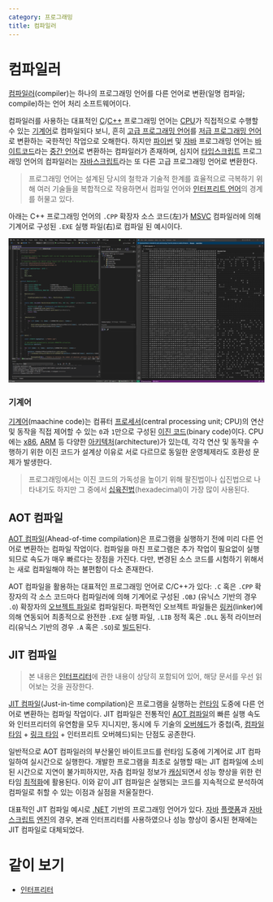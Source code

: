 ```yaml
---
category: 프로그래밍
title: 컴파일러
---
```

# 컴파일러
[컴파일러](https://ko.wikipedia.org/wiki/컴파일러)(compiler)는 하나의 프로그래밍 언어를 다른 언어로 변환(일명 컴파일; compile)하는 언어 처리 소프트웨어이다.

컴파일러를 사용하는 대표적인 [C](ko.C.md)/[C++](ko.Cpp.md) 프로그래밍 언어는 [CPU](ko.Processor.md)가 직접적으로 수행할 수 있는 [기계어](#기계어)로 컴파일되다 보니, 흔히 [고급 프로그래밍 언어](https://ko.wikipedia.org/wiki/고급_프로그래밍_언어)를 [저급 프로그래밍 언어](https://ko.wikipedia.org/wiki/저급_프로그래밍_언어)로 변환하는 국한적인 작업으로 오해한다. 하지만 [파이썬](ko.Python.md) 및 [자바](ko.Java.md) 프로그래밍 언어는 [바이트코드](ko.Interpreter.md#바이트코드)라는 [중간 언어](https://ko.wikipedia.org/wiki/중간_표현)로 변환하는 컴파일러가 존재하며, 심지어 [타입스크립트](ko.TypeScript.md) 프로그래밍 언어의 컴파일러는 [자바스크립트](ko.JavaScript.md)라는 또 다른 고급 프로그래밍 언어로 변환한다.

>  프로그래밍 언어는 설계된 당시의 철학과 기술적 한계를 효율적으로 극복하기 위해 여러 기술들을 복합적으로 작용하면서 컴파일 언어와 [인터프리트 언어](ko.Interpreter.md)의 경계를 허물고 있다.

아래는 C++ 프로그래밍 언어의 `.CPP` 확장자 소스 코드(左)가 [MSVC](https://ko.wikipedia.org/wiki/마이크로소프트_비주얼_C++) 컴파일러에 의해 기계어로 구성된 `.EXE` 실행 파일(右)로 컴파일 된 예시이다.

![C++ 프로그래밍 소스 코드, 그리고 <a href="https://ko.wikipedia.org/wiki/X86-64">x64 아키텍처</a> 기계어로 컴파일된 이진 실행 파일](./images/programming_compiler_example.png)

### 기계어
[기계어](https://ko.wikipedia.org/wiki/기계어)(maachine code)는 컴퓨터 [프로세서](ko.Processor.md)(central processing unit; CPU)의 연산 및 동작을 직접 제어할 수 있는 `0`과 `1`만으로 구성된 [이진 코드](https://ko.wikipedia.org/wiki/이진_코드)(binary code)이다. CPU에는 [x86](https://ko.wikipedia.org/wiki/X86), [ARM](https://ko.wikipedia.org/wiki/ARM_아키텍처) 등 다양한 [아키텍처](https://ko.wikipedia.org/wiki/명령어_집합)(architecture)가 있는데, 각각 연산 및 동작을 수행하기 위한 이진 코드가 설계상 이유로 서로 다르므로 동일한 운영체제라도 호환성 문제가 발생한다.

> 프로그래밍에서는 이진 코드의 가독성을 높이기 위해 팔진법이나 십진법으로 나타내기도 하지만 그 중에서 [십육진법](https://ko.wikipedia.org/wiki/십육진법)(hexadecimal)이 가장 많이 사용된다.

## AOT 컴파일
[AOT 컴파일](https://ko.wikipedia.org/wiki/AOT_컴파일)(Ahead-of-time compilation)은 프로그램을 실행하기 전에 미리 다른 언어로 변환하는 컴파일 작업이다. 컴파일을 마친 프로그램은 추가 작업이 필요없이 실행되므로 속도가 매우 빠르다는 장점을 가진다. 다만, 변경된 소스 코드를 시험하기 위해서는 새로 컴파일해야 하는 불편함이 다소 존재한다.

AOT 컴파일을 활용하는 대표적인 프로그래밍 언어로 C/C++가 있다: `.C` 혹은 `.CPP` 확장자의 각 소스 코드마다 컴파일러에 의해 기계어로 구성된 `.OBJ` (유닉스 기반의 경우 `.O`) 확장자의 [오브젝트 파일](https://ko.wikipedia.org/wiki/목적_파일)로 컴파일된다. 파편적인 오브젝트 파일들은 [링커](https://ko.wikipedia.org/wiki/링커_(컴퓨팅))(linker)에 의해 연동되어 최종적으로 완전한 `.EXE` 실행 파일, `.LIB` 정적 혹은 `.DLL` 동적 라이브러리(유닉스 기반의 경우 `.A` 혹은 `.SO`)로 [빌드](https://ko.wikipedia.org/wiki/소프트웨어_빌드)된다.

## JIT 컴파일
> 본 내용은 [인터프리터](ko.Interpreter.md)에 관한 내용이 상당히 포함되어 있어, 해당 문서를 우선 읽어보는 것을 권장한다.

[JIT 컴파일](https://ko.wikipedia.org/wiki/JIT_컴파일)(Just-in-time compilation)은 프로그램을 실행하는 [런타임](https://ko.wikipedia.org/wiki/런타임) 도중에 다른 언어로 변환하는 컴파일 작업이다. JIT 컴파일은 전통적인 [AOT 컴파일](#aot-컴파일)의 빠른 실행 속도와 인터프리터의 유연함을 모두 지니지만, 동시에 두 기술의 [오버헤드](https://ko.wikipedia.org/wiki/오버헤드)가 중첩(즉, [컴파일 타임](https://ko.wikipedia.org/wiki/컴파일_타임) + [링크 타임](https://ko.wikipedia.org/wiki/링크_타임) + 인터프리트 오버헤드)되는 단점도 공존한다.

일반적으로 AOT 컴파일러의 부산물인 바이트코드를 런타임 도중에 기계어로 JIT 컴파일하여 실시간으로 실행한다. 개발한 프로그램을 최초로 실행할 때는 JIT 컴파일에 소비된 시간으로 지연이 불가피하지만, 자츰 컴파일 정보가 [캐싱](https://ko.wikipedia.org/wiki/캐시)되면서 성능 향상을 위한 런타임 [최적화](https://en.wikipedia.org/wiki/Adaptive_optimization)에 활용된다. 이와 같이 JIT 컴파일은 실행되는 코드를 지속적으로 분석하여 컴파일로 취할 수 있는 이점과 실점을 저울질한다.

대표적인 JIT 컴파일 예시로 [.NET](ko.Csharp.md#net) 기반의 프로그래밍 언어가 있다. [자바](ko.Java.md) [플랫폼](https://ko.wikipedia.org/wiki/자바_(소프트웨어_플랫폼))과 [자바스크립트](ko.JavaScript.md) [엔진](https://ko.wikipedia.org/wiki/자바스크립트_엔진)의 경우, 본래 인터프리터를 사용하였으나 성능 향상이 중시된 현재에는 JIT 컴파일로 대체되었다.

# 같이 보기
* [인터프리터](ko.Interpreter.md)
